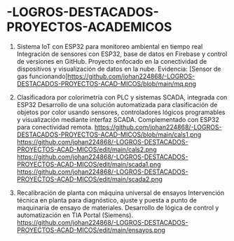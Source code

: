 # -LOGROS-DESTACADOS-PROYECTOS-ACADEMICOS
1.	Sistema IoT con ESP32 para monitoreo ambiental en tiempo real
Integración de sensores con ESP32, base de datos en Firebase y control de versiones en GitHub. Proyecto enfocado en la conectividad de dispositivos y visualización de datos en la nube.
Evidencia:
[Sensor de gas funcionando]https://github.com/johan224868/-LOGROS-DESTACADOS-PROYECTOS-ACAD-MICOS/blob/main/mq.png

3.	Clasificadora por colorimetría con PLC y sistemas SCADA, integrada con ESP32
Desarrollo de una solución automatizada para clasificación de objetos por color usando sensores, controladores lógicos programables y visualización mediante interfaz SCADA. Complementado con ESP32 para conectividad remota.
https://github.com/johan224868/-LOGROS-DESTACADOS-PROYECTOS-ACAD-MICOS/blob/main/cals1.png
https://github.com/johan224868/-LOGROS-DESTACADOS-PROYECTOS-ACAD-MICOS/edit/main/cals2.png
https://github.com/johan224868/-LOGROS-DESTACADOS-PROYECTOS-ACAD-MICOS/edit/main/scada1.png
https://github.com/johan224868/-LOGROS-DESTACADOS-PROYECTOS-ACAD-MICOS/edit/main/scada2.png
5.	Recalibración de planta con máquina universal de ensayos
Intervención técnica en planta para diagnóstico, ajuste y puesta a punto de maquinaria de ensayo de materiales. Desarrollo de lógica de control y automatización en TIA Portal (Siemens).
https://github.com/johan224868/-LOGROS-DESTACADOS-PROYECTOS-ACAD-MICOS/edit/main/ensayos.png
